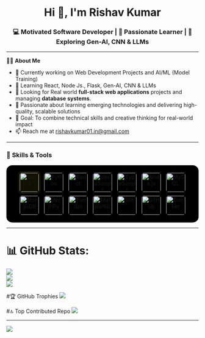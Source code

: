 
<!--
**rishav-sunny/rishav-sunny** is a ✨ _special_ ✨ repository because its `README.md` (this file) appears on your GitHub profile.

Here are some ideas to get you started:

- 🔭 Currently working on Web Development Projects and AI/ML (Model Training) 
- 🌱 Learning React, Node Js., Flask, Gen-AI, CNN & LLMs
- 👯 I’m looking to collaborate on ...
- 🤔 I’m looking for help with ...
- 💬 Ask me about ...
- 📫 How to reach me: ...
- 😄 Pronouns: ...
- ⚡ Fun fact: ...
-->
<h1 align="center">Hi 👋, I'm Rishav Kumar</h1>
<h3 align="center">💻 Motivated Software Developer | 🌱 Passionate Learner | 🚀 Exploring Gen-AI, CNN & LLMs</h3>

---
👨‍💻 **About Me**

- 🔭 Currently working on Web Development Projects and AI/ML (Model Training) 
- 🌱 Learning React, Node Js., Flask, Gen-AI, CNN & LLMs
- 👯 Looking for Real world **full-stack web applications** projects and managing **database systems**.
- 💬  Passionate about learning emerging technologies and delivering high-quality, scalable solutions
- 🎯 Goal: To combine technical skills and creative thinking for real-world impact
- 📫 Reach me at rishavkumar01.in@gmail.com

<!--
### 🌐 Socials:
<p align="left">
  <a href="https://linkedin.com/in/your-linkedin" target="_blank"><img src="https://img.shields.io/badge/LinkedIn-0077B5.svg?logo=linkedin&logoColor=white" alt="LinkedIn"/></a>
  <a href="https://instagram.com/your-instagram" target="_blank"><img src="https://img.shields.io/badge/Instagram-E4405F.svg?logo=instagram&logoColor=white" alt="Instagram"/></a>
  <a href="mailto:youremail@example.com" target="_blank"><img src="https://img.shields.io/badge/Email-D14836.svg?logo=gmail&logoColor=white" alt="Email"/></a>
  <a href="https://twitter.com/your-twitter" target="_blank"><img src="https://img.shields.io/badge/X-000000.svg?logo=x&logoColor=white" alt="Twitter"/></a>
</p>
-->

---

### 🧠 **Skills & Tools**

<p align="center" style="background-color:#000; padding:15px; border-radius:15px;">

<!-- Programming Languages -->
<img src="https://cdn.jsdelivr.net/gh/devicons/devicon/icons/java/java-original.svg" alt="Java" width="50" height="50" style="background-color:#110; border-radius:10px; padding:5px;"/>
<img src="https://cdn.jsdelivr.net/gh/devicons/devicon/icons/python/python-original.svg" alt="Python" width="50" height="50" style="background-color:#000; border-radius:10px; padding:5px;"/>
<img src="https://cdn.jsdelivr.net/gh/devicons/devicon/icons/react/react-original.svg" alt="React" width="50" height="50" style="background-color:#000; border-radius:10px; padding:5px;"/>
<img src="https://cdn.jsdelivr.net/gh/devicons/devicon/icons/javascript/javascript-original.svg" alt="JavaScript" width="50" height="50" style="background-color:#000; border-radius:10px; padding:5px;"/>
<img src="https://cdn.jsdelivr.net/gh/devicons/devicon/icons/typescript/typescript-original.svg" alt="TypeScript" width="50" height="50" style="background-color:#000; border-radius:10px; padding:5px;"/>


<!-- Frameworks -->

<img src="https://cdn.jsdelivr.net/gh/devicons/devicon/icons/nodejs/nodejs-original.svg" alt="Node.js" width="50" height="50" style="background-color:#000; border-radius:10px; padding:5px;"/>


<!-- Databases & Tools -->
<img src="https://cdn.jsdelivr.net/gh/devicons/devicon/icons/mysql/mysql-original.svg" alt="MySQL" width="50" height="50" style="background-color:#000; border-radius:10px; padding:5px;"/>
<img src="https://cdn.jsdelivr.net/gh/devicons/devicon/icons/mongodb/mongodb-original.svg" alt="MongoDB" width="50" height="50" style="background-color:#000; border-radius:10px; padding:5px;"/>

<!-- AI/ML -->
<img src="https://cdn.jsdelivr.net/gh/devicons/devicon/icons/numpy/numpy-original.svg" alt="NumPy" width="50" height="50" style="background-color:#000; border-radius:10px; padding:5px;"/>
<img src="https://cdn.jsdelivr.net/gh/devicons/devicon/icons/pandas/pandas-original.svg" alt="Pandas" width="50" height="50" style="background-color:#000; border-radius:10px; padding:5px;"/>
<img src="https://cdn.jsdelivr.net/gh/devicons/devicon/icons/matplotlib/matplotlib-original.svg" alt="Matplotlib" width="50" height="50" style="background-color:#000; border-radius:10px; padding:5px;"/>


<!-- DevOps -->
<img src="https://cdn.jsdelivr.net/gh/devicons/devicon/icons/git/git-original.svg" alt="Git" width="50" height="50" style="background-color:#000; border-radius:10px; padding:5px;"/>
<img src="https://cdn.jsdelivr.net/gh/devicons/devicon/icons/github/github-original.svg" alt="GitHub" width="50" height="50" style="background-color:#000; border-radius:10px; padding:5px;"/>
<img src="https://cdn.jsdelivr.net/gh/devicons/devicon/icons/docker/docker-original.svg" alt="Docker" width="50" height="50" style="background-color:#000; border-radius:10px; padding:5px;"/>

</p>


---

# 📊 GitHub Stats:
![](https://github-readme-stats.vercel.app/api?username=rishav-sunny&theme=dark&hide_border=false&include_all_commits=false&count_private=false)<br/>
![](https://nirzak-streak-stats.vercel.app/?user=rishav-sunny&theme=dark&hide_border=false)<br/>
![](https://github-readme-stats.vercel.app/api/top-langs/?username=rishav-sunny&theme=dark&hide_border=false&include_all_commits=false&count_private=false&layout=compact)

#🏆 GitHub Trophies
![](https://github-profile-trophy.vercel.app/?username=rishav-sunny&theme=radical&no-frame=true&no-bg=true&margin-w=4)

#🔝 Top Contributed Repo
![](https://github-contributor-stats.vercel.app/api?username=rishav-sunny&limit=5&theme=dark&combine_all_yearly_contributions=true)

---
[![](https://visitcount.itsvg.in/api?id=rishav-sunny&icon=0&color=0)](https://visitcount.itsvg.in)
</p>
